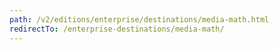 ```yaml
---
path: /v2/editions/enterprise/destinations/media-math.html
redirectTo: /enterprise-destinations/media-math/
---
```

